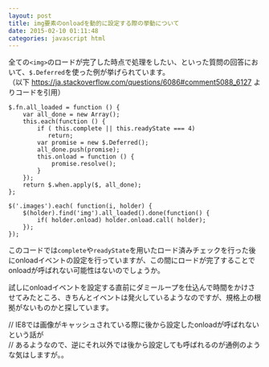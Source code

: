 ```yaml
---
layout: post
title: img要素のonloadを動的に設定する際の挙動について
date: 2015-02-10 01:11:48
categories: javascript html
---
```

<!-- {% raw %} -->
<p>全ての<code>&lt;img&gt;</code>のロードが完了した時点で処理をしたい、といった質問の回答において、<code>$.Deferred</code>を使った例が挙げられています。<br>
（以下 <a href="https://ja.stackoverflow.com/questions/6086#comment5088_6127">https://ja.stackoverflow.com/questions/6086#comment5088_6127</a> よりコードを引用）</p>

<pre><code>$.fn.all_loaded = function () {
    var all_done = new Array();
    this.each(function () {
        if ( this.complete || this.readyState === 4) 
           return;
        var promise = new $.Deferred();
        all_done.push(promise);
        this.onload = function () {
            promise.resolve();
        }
    });
    return $.when.apply($, all_done);
};

$('.images').each( function(i, holder) {
    $(holder).find('img').all_loaded().done(function() {
        if( holder.onload) holder.onload.call( holder);
    });
});
</code></pre>

<p>このコードでは<code>complete</code>や<code>readyState</code>を用いたロード済みチェックを行った後にonloadイベントの設定を行っていますが、この間にロードが完了することでonloadが呼ばれない可能性はないのでしょうか。</p>

<p>試しにonloadイベントを設定する直前にダミーループを仕込んで時間をかけさせてみたところ、きちんとイベントは発火しているようなのですが、規格上の根拠がないものかと探しています。</p>

<p>// IE8では画像がキャッシュされている際に後から設定したonloadが呼ばれないという話が<br>
// あるようなので、逆にそれ以外では後から設定しても呼ばれるのが通例のような気はしますが。。</p>
<!-- {% endraw %} -->
